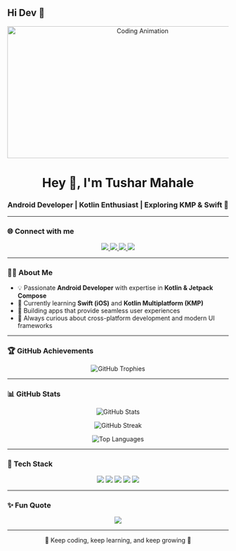## Hi Dev 👋

<p align="center">
  <img src="https://media.giphy.com/media/qgQUggAC3Pfv687qPC/giphy.gif" width="600" height="300" alt="Coding Animation"/>
</p>

<h1 align="center">Hey 👋, I'm Tushar Mahale</h1>
<h3 align="center">Android Developer | Kotlin Enthusiast | Exploring KMP & Swift 🚀</h3>

---

### 🌐 Connect with me  
<p align="center">
  <a href="https://www.linkedin.com/in/tushar-mahale0501/" target="_blank">
    <img src="https://img.shields.io/badge/LinkedIn-0077b5?style=for-the-badge&logo=linkedin&logoColor=white"/>
  </a>
  <a href="mailto:tmahale05@@gmail.com" target="_blank">
    <img src="https://img.shields.io/badge/Gmail-D14836?style=for-the-badge&logo=gmail&logoColor=white"/>
  </a>
  <a href="https://stackoverflow.com/users/5876967/tushar" target="_blank">
    <img src="https://img.shields.io/badge/-Stackoverflow-FE7A16?style=for-the-badge&logo=stack-overflow&logoColor=white"/>
  </a>
 
   <a href="https://medium.com/" target="_blank">
    <img src="https://img.shields.io/badge/Medium-000000?style=for-the-badge&logo=medium&logoColor=white"/>
  </a>
  
</p>

---

### 👨‍💻 About Me
- 💡 Passionate **Android Developer** with expertise in **Kotlin & Jetpack Compose**  
- 🌱 Currently learning **Swift (iOS)** and **Kotlin Multiplatform (KMP)**  
- 🎯 Building apps that provide seamless user experiences  
- 🚀 Always curious about cross-platform development and modern UI frameworks  

---

### 🏆 GitHub Achievements
<p align="center">
  <img src="https://github-profile-trophy.vercel.app/?username=MahaleTushar&theme=algolia&row=1&column=7" alt="GitHub Trophies"/>
</p>

---

### 📊 GitHub Stats
<p align="center">
  <img src="https://github-readme-stats.vercel.app/api?username=MahaleTushar&show_icons=true&theme=radical" alt="GitHub Stats"/>
</p>

<p align="center">
  <img src="https://github-readme-streak-stats.herokuapp.com/?username=MahaleTushar&theme=radical" alt="GitHub Streak"/>
</p>

<p align="center">
  <img src="https://github-readme-stats.vercel.app/api/top-langs/?username=MahaleTushar&layout=compact&theme=radical" alt="Top Languages"/>
</p>

---

### 🚀 Tech Stack
<p align="center">
  <img src="https://img.shields.io/badge/Android-3DDC84?style=for-the-badge&logo=android&logoColor=white"/>
  <img src="https://img.shields.io/badge/Kotlin-0095D5?style=for-the-badge&logo=kotlin&logoColor=white"/>
  <img src="https://img.shields.io/badge/Jetpack%20Compose-4285F4?style=for-the-badge&logo=jetpack-compose&logoColor=white"/>
  <img src="https://img.shields.io/badge/KMP-7F52FF?style=for-the-badge&logo=kotlin&logoColor=white"/>
  <img src="https://img.shields.io/badge/Swift-FA7343?style=for-the-badge&logo=swift&logoColor=white"/>
</p>

---

### ✨ Fun Quote  
<p align="center">
  <img src="https://quotes-github-readme.vercel.app/api?type=horizontal&theme=radical"/>
</p>

---

<p align="center">💙 Keep coding, keep learning, and keep growing 🚀</p>
